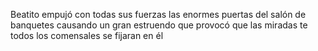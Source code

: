 Beatito empujó con todas sus fuerzas las enormes puertas del salón de banquetes causando un gran estruendo que provocó 
que las miradas te todos los comensales se fijaran en él